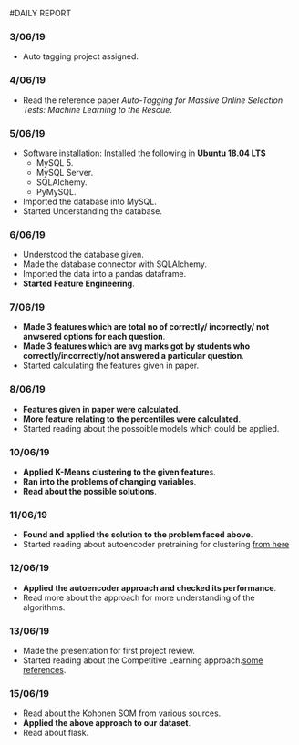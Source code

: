 #DAILY REPORT

### 3/06/19
  - Auto tagging project assigned.
### 4/06/19
  - Read the reference paper _Auto-Tagging for Massive Online Selection Tests: Machine Learning to the Rescue_.
### 5/06/19
  - Software installation: Installed the following in **Ubuntu 18.04 LTS**
    - MySQL 5.
    - MySQL Server.
    - SQLAlchemy.
    - PyMySQL.
  - Imported the database into MySQL.
  - Started Understanding the database.
### 6/06/19
  - Understood the database given.
  - Made the database connector with SQLAlchemy.
  - Imported the data into a pandas dataframe.
  - **Started Feature Engineering**.
### 7/06/19
  - **Made 3 features which are total no of correctly/ incorrectly/ not anwsered options for each question**.
  - **Made 3 features which are avg marks got by students who correctly/incorrectly/not answered a particular question**.
  - Started calculating the features given in paper.
### 8/06/19
  - **Features given in paper were calculated**.
  - **More feature relating to the percentiles were calculated**.
  - Started reading about the possoible models which could be applied.
### 10/06/19
  - **Applied K-Means clustering to the given feature**s.
  - **Ran into the problems of changing variables**.
  - **Read about the possible solutions**.
### 11/06/19
  - **Found and applied the solution to the problem faced above**.
  - Started reading about autoencoder pretraining for clustering [from here](https://www.dlology.com/blog/how-to-do-unsupervised-clustering-with-keras/)
### 12/06/19
  - **Applied the autoencoder approach and checked its performance**.
  - Read more about the approach for more understanding of the algorithms.
### 13/06/19
  - Made the presentation for first project review.
  - Started reading about the Competitive Learning approach.[some references](http://labs.seas.wustl.edu/bme/raman/Lectures/Lecture10_CompetitiveLearning.pdf).
### 15/06/19
  - Read about the Kohonen SOM from various sources.
  - **Applied the above approach to our dataset**.
  - Read about flask.